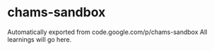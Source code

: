 # chams-sandbox
Automatically exported from code.google.com/p/chams-sandbox
All learnings will go here. 
